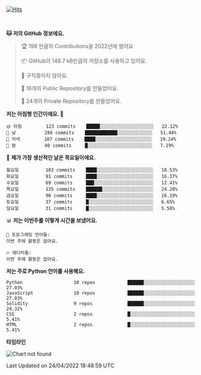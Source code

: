 [![Hits](https://hits.seeyoufarm.com/api/count/incr/badge.svg?url=https%3A%2F%2Fgithub.com%2FSoohan-Park&count_bg=%23000000&title_bg=%23828282&icon=gradle.svg&icon_color=%23FFFFFF&title=Visited&edge_flat=false)](https://hits.seeyoufarm.com)  

<br/>

<!--START_SECTION:waka-->
**🐱 저의 GitHub 정보에요.** 

> 🏆 198 만큼의 Contributions을 2022년에 했어요
 > 
> 📦 GitHub의 148.7 kB만큼의 저장소를 사용하고 있어요. 
 > 
> 🚫 구직중이지 않아요.
 > 
> 📜 16개의 Public Repository를 만들었어요. 
 > 
> 🔑 24개의 Private Repository를 만들었어요.  
 > 
**저는 아침형 인간이에요. 🐤** 

```text
🌞 아침         123 commits    █████░░░░░░░░░░░░░░░░░░░░   22.12% 
🌆 낮　         286 commits    ████████████░░░░░░░░░░░░░   51.44% 
🌃 저녁         107 commits    ████░░░░░░░░░░░░░░░░░░░░░   19.24% 
🌙 밤　         40 commits     █░░░░░░░░░░░░░░░░░░░░░░░░   7.19%

```
📅 **제가 가장 생산적인 날은 목요일이에요.** 

```text
월요일          103 commits    ████░░░░░░░░░░░░░░░░░░░░░   18.53% 
화요일          91 commits     ████░░░░░░░░░░░░░░░░░░░░░   16.37% 
수요일          69 commits     ███░░░░░░░░░░░░░░░░░░░░░░   12.41% 
목요일          135 commits    ██████░░░░░░░░░░░░░░░░░░░   24.28% 
금요일          90 commits     ████░░░░░░░░░░░░░░░░░░░░░   16.19% 
토요일          37 commits     █░░░░░░░░░░░░░░░░░░░░░░░░   6.65% 
일요일          31 commits     █░░░░░░░░░░░░░░░░░░░░░░░░   5.58%

```


📊 **저는 이번주를 이렇게 시간을 보냈어요.** 

```text
💬 프로그래밍 언어들: 
이번 주에 활동은 없어요.

🔥 에디터들: 
이번 주에 활동은 없어요.

```

**저는 주로 Python 언어를 사용해요.** 

```text
Python                   10 repos            ██████░░░░░░░░░░░░░░░░░░░   27.03% 
JavaScript               10 repos            ██████░░░░░░░░░░░░░░░░░░░   27.03% 
Solidity                 9 repos             ██████░░░░░░░░░░░░░░░░░░░   24.32% 
CSS                      2 repos             █░░░░░░░░░░░░░░░░░░░░░░░░   5.41% 
HTML                     2 repos             █░░░░░░░░░░░░░░░░░░░░░░░░   5.41%

```


**타임라인**

![Chart not found](https://raw.githubusercontent.com/Soohan-Park/Soohan-Park/master/charts/bar_graph.png) 


 Last Updated on 24/04/2022 18:48:59 UTC
<!--END_SECTION:waka-->
